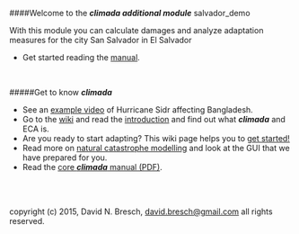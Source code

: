 ####Welcome to the ***climada additional module*** salvador_demo

With this module you can calculate damages and analyze adaptation measures for the city San Salvador in El Salvador  

* Get started reading the [manual](/docs/manual_ECA_San_Salvador.pdf).




<br>

#####Get to know ***climada***
* See an [example video](../../../climada/wiki/NatCat-modelling#example-hurricane-sidr-affects-bangladesh) of Hurricane Sidr affecting Bangladesh. 
* Go to the [wiki](../../../climada/wiki/Home) and read the [introduction](../../../climada/wiki/Home) and find out what _**climada**_ and ECA is. 
* Are you ready to start adapting? This wiki page helps you to [get started!](../../../climada/wiki/Getting-started)  
* Read more on [natural catastrophe modelling](../../../climada/wiki/NatCat-modelling) and look at the GUI that we have prepared for you.
* Read the [core ***climada*** manual (PDF)](../../../climada/blob/master/docs/climada_manual.pdf).



<br>

<br>

copyright (c) 2015, David N. Bresch, david.bresch@gmail.com all rights reserved.


